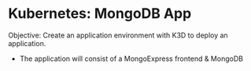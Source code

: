 # Kubernetes: MongoDB App

Objective: Create an application environment with K3D to deploy an application.
 * The application will consist of a MongoExpress frontend & MongoDB
